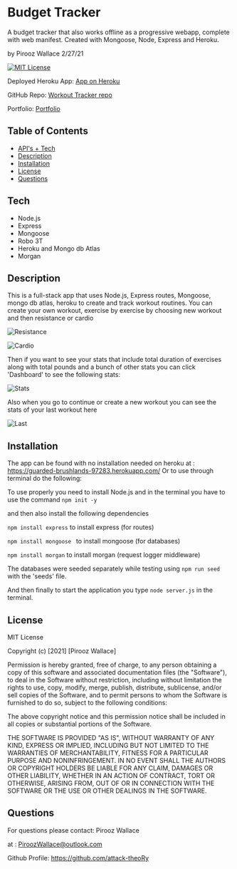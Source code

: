 # Budget Tracker
 A budget tracker that also works offline as a progressive webapp, complete with web manifest. Created with Mongoose, Node, Express and Heroku.


by Pirooz Wallace
2/27/21

[![MIT License](https://img.shields.io/badge/license-MIT-blue.svg)](#license)

Deployed Heroku App: [App on Heroku](https://guarded-brushlands-97283.herokuapp.com/)

GitHub Repo: [Workout Tracker repo](https://github.com/attack-theoRy/workout-tracker)

Portfolio: [Portfolio](https://attack-theory.github.io/Portfolio/)


## Table of Contents
* [API's + Tech](#tech)
* [Description](#description)
* [Installation](#installation)
* [License](#license)
* [Questions](#questions)

## Tech
* Node.js
* Express
* Mongoose
* Robo 3T
* Heroku and Mongo db Atlas
* Morgan


## Description

This is a full-stack app that uses Node.js, Express routes, Mongoose, mongo db atlas, heroku to create and track workout routines. You can create your own workout, exercise by exercise by choosing new workout and then resistance or cardio

![Resistance](Example1.png)

![Cardio](Example2.png)

Then if you want to see your stats that include total duration of exercises along with total pounds and a bunch of other stats you can click 'Dashboard' to see the following stats:

![Stats](Example3.png)

Also when you go to continue or create a new workout you can see the stats of your last workout here

![Last](Example4.png)



## Installation

The app can be found with no installation needed on heroku at :  https://guarded-brushlands-97283.herokuapp.com/
Or to use through terminal do the following:

To use properly you need to install Node.js and in the terminal you have to use the command 
``` npm init -y ```

and then also install the following dependencies 

``` npm install express ```  to install express  (for routes)

``` npm install mongoose  ``` to install mongoose  (for databases)

``` npm install morgan ``` to install morgan (request logger middleware)


The databases were seeded separately while testing using `npm run seed` with the 'seeds' file.


And then finally to start the application you type ``` node server.js ``` in the terminal.

## License

MIT License

Copyright (c) [2021] [Pirooz Wallace]

Permission is hereby granted, free of charge, to any person obtaining a copy
of this software and associated documentation files (the "Software"), to deal
in the Software without restriction, including without limitation the rights
to use, copy, modify, merge, publish, distribute, sublicense, and/or sell
copies of the Software, and to permit persons to whom the Software is
furnished to do so, subject to the following conditions:

The above copyright notice and this permission notice shall be included in all
copies or substantial portions of the Software.

THE SOFTWARE IS PROVIDED "AS IS", WITHOUT WARRANTY OF ANY KIND, EXPRESS OR
IMPLIED, INCLUDING BUT NOT LIMITED TO THE WARRANTIES OF MERCHANTABILITY,
FITNESS FOR A PARTICULAR PURPOSE AND NONINFRINGEMENT. IN NO EVENT SHALL THE
AUTHORS OR COPYRIGHT HOLDERS BE LIABLE FOR ANY CLAIM, DAMAGES OR OTHER
LIABILITY, WHETHER IN AN ACTION OF CONTRACT, TORT OR OTHERWISE, ARISING FROM,
OUT OF OR IN CONNECTION WITH THE SOFTWARE OR THE USE OR OTHER DEALINGS IN THE
SOFTWARE.

## Questions
For questions please contact: Pirooz Wallace

at : PiroozWallace@outlook.com

Github Profile: https://github.com/attack-theoRy

